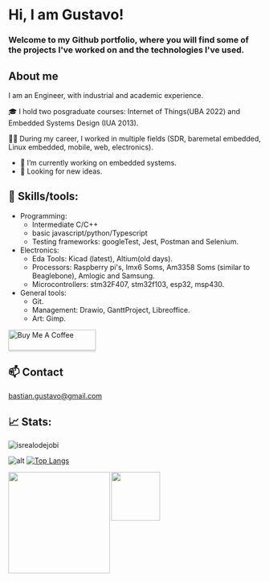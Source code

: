 #  Hi, I am Gustavo! 
<!-- Welcome message -->
### Welcome to my Github portfolio, where you will find some of the projects I've worked on and the technologies I've used.


 <!--Description -->
## About me
<p>I am an Engineer, with industrial and academic experience. </p>
🎓 I hold two posgraduate courses: Internet of Things(UBA 2022) and Embedded Systems Design (IUA 2013).

👷‍♂️ During my career, I worked in multiple fields (SDR, baremetal embedded, Linux embedded, mobile, web, electronics). 

<!--Contact/interest -->
* 🌱 I’m currently working on embedded systems.
* 👀 Looking for new ideas.
 
  
## 🧰 Skills/tools:

  * Programming:
     - Intermediate C/C++ 
     - basic javascript/python/Typescript
     - Testing frameworks: googleTest, Jest, Postman and Selenium.
  * Electronics:
     - Eda Tools: Kicad (latest), Altium(old days).
     - Processors: Raspberry pi's, Imx6 Soms, Am3358 Soms (similar to Beaglebone), Amlogic and Samsung.
     - Microcontrollers: stm32F407, stm32f103, esp32, msp430.
  *  General tools:
     - Git.
     - Management: Drawio, GanttProject, Libreoffice.
     - Art: Gimp.
         
<a href="https://buymeacoffee.com/bastiangusb" target="_blank"><img src="https://www.buymeacoffee.com/assets/img/custom_images/orange_img.png" alt="Buy Me A Coffee" style="height: 41px !important;width: 174px !important;box-shadow: 0px 3px 2px 0px rgba(190, 190, 190, 0.5) !important;-webkit-box-shadow: 0px 3px 2px 0px rgba(190, 190, 190, 0.5) !important;" ></a>



## 📫 Contact
[bastian.gustavo@gmail.com](mailto:bastian.gustavo@gmail.com?)
<!--Stats -->
## 📈 Stats:
<p> <align="left"> <img src="https://komarev.com/ghpvc/?username=gustavobastian&label=Profile%20views&color=0e75b6&style=flat" alt="isrealodejobi" />
</p>
 
![alt](https://github-readme-stats.vercel.app/api?username=gustavobastian&theme=tokyonight&show_icons=true&hide_border=true&count_private=true) [![Top Langs](https://github-readme-stats.vercel.app/api/top-langs/?username=gustavobastian&layout=donut&theme=tokyonight)](https://github.com/gustavobastian/github-readme-stats)

<img align="left" height=202 src="https://github-readme-streak-stats-git-main-davids-projects-ad77adcc.vercel.app/?user=gustavobastian&theme=radical"/>
<img align="left" height=97 src="https://github-profile-trophy.vercel.app/?username=gustavobastian&theme=radical&no-frame=true&title=Stars,Followers,Commits&column=-1"/>

